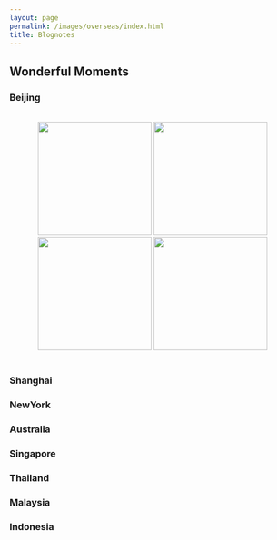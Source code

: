 ```yaml
---
layout: page
permalink: /images/overseas/index.html
title: Blognotes
---
```


## Wonderful Moments

### Beijing
<br>
<center>
<img src="https://jiachunli98.github.io/figures/bj1.jpg" width="200">
<img src="https://jiachunli98.github.io/figures/bj2.jpg" width="200">
<img src="https://jiachunli98.github.io/figures/bj5.jpg" width="200">
<img src="https://jiachunli98.github.io/figures/bj7.jpg" width="200">
</center>
<br>

### Shanghai



### NewYork
### Australia
### Singapore
### Thailand
### Malaysia
### Indonesia
